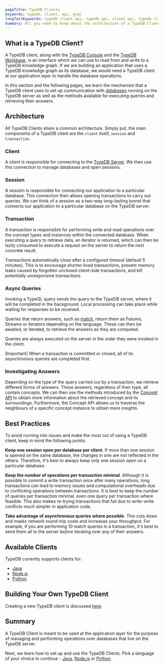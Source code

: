 ```yaml
---
pageTitle: TypeDB Clients
keywords: typedb, client, api, grpc
longTailKeywords: typedb client api, typedb api, client api, typedb client architecture, typedb session, typedb transaction
Summary: All you need to know about the architecture of a TypeDB Client.
---
```


## What is a TypeDB Client?
A TypeDB client, along with the [TypeDB Console](../02-console/01-console.md) and the [TypeDB Workbase](../07-workbase/00-overview.md), is an interface which we can use to read from and write to a TypeDB knowledge graph. If we are building an application that uses a TypeDB knowledge graph as its database, we would need a TypeDB client at our application layer to handle the database operations.

In this section and the following pages, we learn the mechanism that a TypeDB client uses to set up communication with [databases](../06-management/01-database.md) running on the TypeDB server as well as the methods available for executing queries and retrieving their answers.

## Architecture
All TypeDB Clients share a common architecture. Simply put, the main components of a TypeDB client are the `client` itself, `session` and `transaction`.

### Client
A client is responsible for connecting to the [TypeDB Server](/docs/running-typedb/install-and-run#start-the-typedb-server). We then use this connection to manage databases and open sessions.

### Session
A session is responsible for connecting our application to a particular database. This connection then allows opening transactions to carry out queries. We can think of a session as a two-way long-lasting tunnel that connects our application to a particular database on the TypeDB server.

### Transaction
A transaction is responsible for performing write and read operations over the concept types and instances within the connected database. When executing a query to retrieve data, an iterator is returned, which can then be lazily consumed to execute a request on the server to return the next concrete result.

Transactions automatically close after a configured timeout (default 5 minutes). This is to encourage shorter-lived transactions,
prevent memory leaks caused by forgotten unclosed client-side transactions, and kill potentially unresponsive transactions.

### Async Queries
Invoking a TypeQL query sends the query to the TypeDB server, where it will be completed in the background. Local processing can take place while waiting for responses to be received.

Queries that return answers, such as [match](/docs/query/match-clause), return them as Futures, Streams or iterators depending on the language. These can then be awaited, or iterated, to retrieve the answers as they are computed.

Queries are always executed on the server in the order they were invoked in the client.

<div class="note">
[Important]
When a transaction is committed or closed, all of its asynchronous queries are completed first.
</div>

### Investigating Answers
Depending on the type of the query carried out by a transaction, we retrieve different forms of answers. These answers, regardless of their type, all contain concepts. We can then use the methods introduced by the [Concept API](../04-concept-api/00-overview.md) to obtain more information about the retrieved concept and its surroundings. Furthermore, the Concept API allows us to traverse the neighbours of a specific concept instance to obtain more insights.

## Best Practices
To avoid running into issues and make the most out of using a TypeDB client, keep in mind the following points.

**Keep one session open per database per client**. If more than one session is opened on the same database, the changes in one are not reflected in the others. Therefore, it's best to always keep only one session open on a particular database.

**Keep the number of operations per transaction minimal**. Although it is possible to commit a write transaction once after many operations, long transactions can lead to memory issues and computational overheads due to conflicting operations between transactions. It is best to keep the number of queries per transaction minimal, even one query per transaction where feasible. This also makes re-trying transactions that fail due to write-write conflicts much simpler in application code.

**Take advantage of asynchronous queries where possible.** This cuts down and masks network round-trip costs and increases your throughput. For example, if you are performing 10 match queries in a transaction, it's best to send them all to the server _before_ iterating over any of their answers.

## Available Clients
TypeDB currently supports clients for:
- [Java](../03-client-api/01-java.md)
- [Node.js](../03-client-api/03-nodejs.md)
- [Python](../03-client-api/02-python.md)

## Building Your Own TypeDB Client
Creating a new TypeDB client is discussed [here](../03-client-api/04-new-client.md).

## Summary
A TypeDB Client is meant to be used at the application layer for the purpose of managing and performing operations over databases that live on the TypeDB server.

Next, we learn how to set up and use the TypeDB Clients. Pick a language of your choice to continue - [Java](../03-client-api/01-java.md), [Node.js](../03-client-api/03-nodejs.md) or [Python](../03-client-api/02-python.md).
